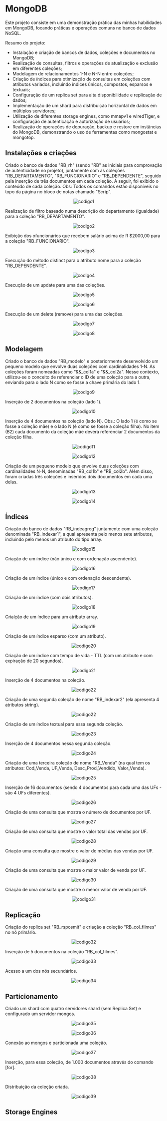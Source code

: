 # MongoDB
Este projeto consiste em uma demonstração prática das minhas habilidades em MongoDB, focando práticas e operações comuns no banco de dados NoSQL.

Resumo do projeto:

- Instalação e criação de bancos de dados, coleções e documentos no MongoDB;
- Realização de consultas, filtros e operações de atualização e exclusão em diferentes coleções;
- Modelagem de relacionamentos 1-N e N-N entre coleções;
- Criação de índices para otimização de consultas em coleções com atributos variados, incluindo índices únicos, compostos, esparsos e textuais;
- Configuração de um replica set para alta disponibilidade e replicação de dados;
- Implementação de um shard para distribuição horizontal de dados em múltiplos servidores;
- Utilização de diferentes storage engines, como mmapv1 e wiredTiger, e configuração de autenticação e autorização de usuários;
- Realização de operações de depuração, backup e restore em instâncias do MongoDB, demonstrando o uso de ferramentas como mongostat e mongotop.

## Instalações e criações

Criado o banco de dados "RB_rh" (sendo "RB" as iniciais para comprovação de autenticidade no projeto), juntamente com as coleções "RB_DEPARTAMENTO", "RB_FUNCIONARIO" e "RB_DEPENDENTE", seguido pela inserção de três documentos em cada coleção. A seguir, foi exibido o conteúdo de cada coleção. Obs: Todos os comandos estão disponíveis no topo da página no bloco de notas chamado "Scrip".

<p align="center">
    <img src="https://imgur.com/L9nTGeE.png" alt="codigo1">
</p>

Realização de filtro baseado numa descrição do departamento (igualdade) para a coleção "RB_DEPARTAMENTO".

<p align="center">
    <img src="https://imgur.com/Lx1wxeP.png" alt="codigo2">
</p>

Exibição dos ofuncionários que recebem salário acima de R $2000,00 para a coleção "RB_FUNCIONARIO".

<p align="center">
    <img src="https://imgur.com/rbTQyoc.png" alt="codigo3">
</p>

Execução do método distinct para o atributo nome para a coleção "RB_DEPENDENTE".

<p align="center">
    <img src="https://imgur.com/9OaXTQL.png" alt="codigo4">
</p>

Execução de um update para uma das coleções.

<p align="center">
    <img src="https://imgur.com/Yp4xTSj.png" alt="codigo5">
</p>

<p align="center">
    <img src="https://imgur.com/VY5W7Si.png" alt="codigo6">
</p>

Execução de um delete (remove) para uma das coleções.

<p align="center">
    <img src="https://imgur.com/3xeoqqQ.png" alt="codigo7">
</p>

<p align="center">
    <img src="https://imgur.com/1QjnCKg.png" alt="codigo8">
</p>

## Modelagem

Criado o banco de dados "RB_modelo" e posteriormente desenvolvido um pequeno modelo que envolve duas coleções com cardinalidades 1-N. As coleções foram nomeadas como "&&_col1a" e "&&_col2a". Nesse contexto, utilizou-se o conceito de referenciar o ID de uma coleção para a outra, enviando para o lado N como se fosse a chave primária do lado 1.

<p align="center">
    <img src="https://imgur.com/f6XcYkS.png" alt="codigo9">
</p>

Inserção de 2 documentos na coleção (lado 1).

<p align="center">
    <img src="https://imgur.com/oxOJyEE.png" alt="codigo10">
</p>

Inserção de 4 documentos na coleção (lado N).
Obs.: O lado 1 (é como se fosse a coleção mãe) e o lado N (é como se fosse a coleção filha). No item (B2) cada documento da coleção mãe deverá referenciar 2 documentos da coleção filha.

<p align="center">
    <img src="https://imgur.com/DSqd71p.png" alt="codigo11">
</p>

<p align="center">
    <img src="https://imgur.com/Xvlcg4G.png" alt="codigo12">
</p>

Criação de um pequeno modelo que envolve duas coleções com cardinalidades N-N, denominadas "RB_col1b" e "RB_col2b". Além disso, foram criadas três coleções e inseridos dois documentos em cada uma delas.

<p align="center">
    <img src="https://imgur.com/uUjRw6o.png" alt="codigo13">
</p>

<p align="center">
    <img src="https://imgur.com/SuqFQDM.png" alt="codigo14">
</p>

## Índices

Criação do banco de dados "RB_indeagreg" juntamente com uma coleção denominada "RB_indexar1", a qual apresenta pelo menos sete atributos, incluindo pelo menos um atributo do tipo array.

<p align="center">
    <img src="https://imgur.com/lkdOzsH.png" alt="codigo15">
</p>

Criação de um índice (não único e com ordenação ascendente).

<p align="center">
    <img src="https://imgur.com/7AE6kuj.png" alt="codigo16">
</p>

Criação de um índice (único e com ordenação descendente).

<p align="center">
    <img src="https://imgur.com/w49oLKu.png" alt="codigo17">
</p>

Criação de um índice (com dois atributos).

<p align="center">
    <img src="https://imgur.com/TKM7ph6.png" alt="codigo18">
</p>

Crialção de um índice para um atributo array.

<p align="center">
    <img src="https://imgur.com/8vpayXB.png" alt="codigo19">
</p>

Criação de um índice esparso (com um atributo).

<p align="center">
    <img src="https://imgur.com/i7lE98P.png" alt="codigo20">
</p>

Criação de um índice com tempo de vida - TTL (com um atributo e com expiração de 20 segundos).

<p align="center">
    <img src="https://imgur.com/Onrmpij.png" alt="codigo21">
</p>

Inserção de 4 documentos na coleção.

<p align="center">
    <img src="https://imgur.com/7p97Sim.png" alt="codigo22">
</p>

Criação de uma segunda coleção de nome "RB_indexar2" (ela apresenta 4 atributos string).

<p align="center">
    <img src="https://imgur.com/jNR4NxE.png" alt="codigo22">
</p>

Criação de um índice textual para essa segunda coleção.

<p align="center">
    <img src="https://imgur.com/Jba5q0N.png" alt="codigo23">
</p>

Inserção de 4 documentos nessa segunda coleção.

<p align="center">
    <img src="https://imgur.com/b993dhc.png" alt="codigo24">
</p>

Criação de uma terceira coleção de nome "RB_Venda" (na qual tem os atributos: Cod_Venda, UF_Venda, Desc_Prod_Vendido, Valor_Venda).

<p align="center">
    <img src="https://imgur.com/4R0BAT9.png" alt="codigo25">
</p>

Inserção de 16 documentos (sendo 4 documentos para cada uma das UFs - são 4 UFs diferentes). 

<p align="center">
    <img src="https://imgur.com/sEvVWTl.png" alt="codigo26">
</p>

Criação de uma consulta que mostra o número de documentos por UF.

<p align="center">
    <img src="https://imgur.com/dbFw8iz.png" alt="codigo27">
</p>

Criação de uma consulta que mostre o valor total das vendas por UF.

<p align="center">
    <img src="https://imgur.com/uu8SgcV.png" alt="codigo28">
</p>

Criação uma consulta que mostre o valor de médias das vendas por UF.

<p align="center">
    <img src="https://imgur.com/gDzAGau.png" alt="codigo29">
</p>

Criação de uma consulta que mostre o maior valor de venda por UF.

<p align="center">
    <img src="https://imgur.com/keZXNei.png" alt="codigo30">
</p>

Criação de uma consulta que mostre o menor valor de venda por UF.

<p align="center">
    <img src="https://imgur.com/G4mCGTv.png" alt="codigo31">
</p>

## Replicação

Criação do replica set "RB_rsposmit" e criação a coleção "RB_col_filmes" no nó primário.

<p align="center">
    <img src="https://imgur.com/PVALcKy.png" alt="codigo32">
</p>

Inserção de 5 documentos na coleção "RB_col_filmes".

<p align="center">
    <img src="https://imgur.com/t3trEiz.png" alt="codigo33">
</p>

Acesso a um dos nós secundários.

<p align="center">
    <img src="https://imgur.com/xXGAfQ6.png" alt="codigo34">
</p>

## Particionamento

Criado um shard com quatro servidores shard (sem Replica Set) e configurado um servidor mongos.

<p align="center">
    <img src="https://imgur.com/kxZq5uJ.png" alt="codigo35">
</p>

<p align="center">
    <img src="https://imgur.com/tNyKxPd.png" alt="codigo36">
</p>

Conexão ao mongos e particionada uma coleção.

</p>
<p align="center">
    <img src="https://imgur.com/03Gr3sl.png" alt="codigo37">
</p>

Inserção, para essa coleção, de 1.000 documentos através do comando [for].

</p>
<p align="center">
    <img src="https://imgur.com/hZRRsHA.png" alt="codigo38">
</p>

Distribuição da coleção criada.

</p>
<p align="center">
    <img src="https://imgur.com/VuzMJXI.png" alt="codigo39">
</p>

## Storage Engines
